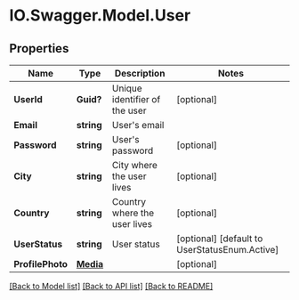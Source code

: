# IO.Swagger.Model.User
## Properties

Name | Type | Description | Notes
------------ | ------------- | ------------- | -------------
**UserId** | **Guid?** | Unique identifier of the user | [optional] 
**Email** | **string** | User&#x27;s email | 
**Password** | **string** | User&#x27;s password | [optional] 
**City** | **string** | City where the user lives | [optional] 
**Country** | **string** | Country where the user lives | [optional] 
**UserStatus** | **string** | User status | [optional] [default to UserStatusEnum.Active]
**ProfilePhoto** | [**Media**](Media.md) |  | [optional] 

[[Back to Model list]](../README.md#documentation-for-models) [[Back to API list]](../README.md#documentation-for-api-endpoints) [[Back to README]](../README.md)

